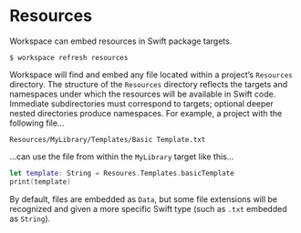 <!--
 Resources.md

 This source file is part of the Workspace open source project.
 https://github.com/SDGGiesbrecht/Workspace#workspace

 Copyright ©2017 Jeremy David Giesbrecht and the Workspace project contributors.

 Soli Deo gloria.

 Licensed under the Apache Licence, Version 2.0.
 See http://www.apache.org/licenses/LICENSE-2.0 for licence information.
 -->

# Resources

Workspace can embed resources in Swift package targets.

```shell
$ workspace refresh resources
```

Workspace will find and embed any file located within a project’s `Resources` directory. The structure of the `Resources` directory reflects the targets and namespaces under which the resources will be available in Swift code. Immediate subdirectories must correspond to targets; optional deeper nested directories produce namespaces. For example, a project with the following file...

```text
Resources/MyLibrary/Templates/Basic Template.txt
```
...can use the file from within the `MyLibrary` target like this...

```swift
let template: String = Resoures.Templates.basicTemplate
print(template)
```

By default, files are embedded as `Data`, but some file extensions will be recognized and given a more specific Swift type (such as `.txt` embedded as  `String`).
